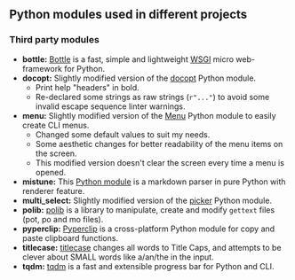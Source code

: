 
## Python modules used in different projects

### Third party modules

- **bottle:** [Bottle](https://github.com/bottlepy/bottle) is a fast, simple and lightweight [WSGI](https://wsgi.readthedocs.io/en/latest/) micro web-framework for Python.
- **docopt:** Slightly modified version of the [docopt](https://github.com/docopt/docopt) Python module.
    - Print help "headers" in bold.
    - Re-declared some strings as raw strings (``r"..."``) to avoid some invalid escape sequence linter warnings.
- **menu:** Slightly modified version of the [Menu](https://pypi.python.org/pypi/Menu) Python module to easily create CLI menus.
    - Changed some default values to suit my needs.
    - Some aesthetic changes for better readability of the menu items on the screen.
    - This modified version doesn't clear the screen every time a menu is opened.
- **mistune:** This [Python module](https://github.com/lepture/mistune) is a markdown parser in pure Python with renderer feature.
- **multi_select:** Slightly modified version of the [picker](https://github.com/MSchuwalow/picker) Python module.
- **polib:** [polib](https://bitbucket.org/izi/polib) is a library to manipulate, create and modify `gettext` files (pot, po and mo files).
- **pyperclip:** [Pyperclip](https://github.com/asweigart/pyperclip) is a cross-platform Python module for copy and paste clipboard functions.
- **titlecase:** [titlecase](https://github.com/ppannuto/python-titlecase) changes all words to Title Caps, and attempts to be clever about SMALL words like a/an/the in the input.
- **tqdm:** [tqdm](https://pypi.python.org/pypi/tqdm) is a fast and extensible progress bar for Python and CLI.
